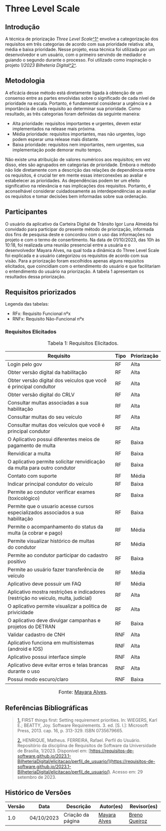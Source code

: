 # Three Level Scale

## Introdução

A técnica de priorização _Three Level Scale_<a id="FTF1" href="#FTF1Ref">^1^</a> envolve a categorização dos requisitos em três categorias de acordo com sua prioridade 
relativa: alta, média e baixa prioridade. Nesse projeto, essa técnica foi utilizada por um desenvolvedor e um usuário, com o primeiro servindo de mediador e guiando o 
segundo durante o processo. Foi utilizado como inspiração o projeto _1/2023 Bilheteria Digital_<a id="FTF2" href="#FTF2Ref">^2^</a>.

## Metodologia

A eficácia desse método está diretamente ligada à obtenção de um consenso entre as partes envolvidas sobre o significado de cada nível de prioridade na escala. 
Portanto, é fundamental considerar a urgência e a importância de cada requisito ao determinar sua prioridade. Como resultado, as três categorias foram definidas da seguinte maneira:

* Alta prioridade: requisitos importantes e urgentes, devem estar implementados na release mais próxima.
* Média prioridade: requisitos importantes, mas não urgentes, logo podem esperar uma release mais distante.
* Baixa prioridade: requisitos nem importantes, nem urgentes, sua implementação pode demorar muito tempo.

Não existe uma atribuição de valores numéricos aos requisitos; em vez disso, eles são agrupados em categorias de prioridade. 
Embora o método não lide diretamente com a descrição das relações de dependência entre os requisitos, é crucial ter em mente essas interconexões ao avaliar e estabelecer as prioridades. 
As dependências podem ter um efeito significativo na relevância e nas implicações dos requisitos. 
Portanto, é aconselhável considerar cuidadosamente as interdependências ao avaliar os requisitos e tomar decisões bem informadas sobre sua ordenação.

## Participantes
O usuário da aplicativo da Carteira Digital de Trânsito Igor Luna Almeida foi convidado para participar do presente método de priorização, informada dos fins de pesquisa deste e concordou com o uso das informações no projeto e com o termo de consertimento. Na data de 01/10/2023, das 10h às 10:18, foi realizada uma reunião presencial entre a usuária e o desenvolvedor Mayara Alves, 
na qual toda a dinâmica do Three Level Scale foi explicada e a usuário categorizou os requisitos de acordo com sua visão. Para a priorização foram escolhidos apenas alguns requisitos elicitados, que coincidiam com o entendimento do usuário e que facilitariam o entendimento do usuário na priorização. A tabela 1 apresentam os resultados dessa priorização.

## Requisitos priorizados

Legenda das tabelas: 

* RFx: Requisito Funcional nºx
* RNFx: Requisito Não-Funcional nºx

### Requisitos Elicitados 

<font size="3"><p style="text-align: center">Tabela 1: Requisitos Elicitados.</p></font>

<center>


|Requisito| Tipo | Priorização 
|----|-----|-----|
|Login pelo gov  		|RF | Alta 
|Obter versão digital da habilitação 						|RF | Alta
|Obter versão digital dos veiculos que você é principal condultor 		|RF | Alta
|Obter versão digital do CRLV												            |RF | Alta
|Consultar multas associadas a sua habilitação					                        |RF | Alta
|Consultar multas do seu veículo								                        |RF | Alta
|Consultar multas dos veículos que você é principal condutor	                        |RF | Alta
|O Aplicativo possui diferentes meios de pagamento de multa		                        |RF | Baixa
|Renvidicar a multa																		|RF | Baixa
|O aplicativo permite solicitar renvidicação da multa para outro condutor				|RF | Baixa
|Contato com suporte																	|RF | Média
|Indicar principal condutor do veículo 													|RF | Baixa
|Permite ao condutor verificar exames (toxicológico) 									|RF | Baixa
|Permite que o usuario acesse cursos especializados associados a sua habilitação 	    |RF | Baixa
|Permite o acompanhamento do status da multa (a cobrar e pago)						    |RF | Média
|Permite visualizar histórico de multas do condutor									    |RF | Média
|Permite ao condutor participar do cadastro positivo 							        |RF | Baixa
|Permite ao usuário fazer transferência de veículo							            |RF | Média
|Aplicativo deve possuir um FAQ 														|RF | Média
|Aplicativo mostra restrições e indicadores (restrição no veiculo, multa, judicial) 	|RF | Alta
|O aplicativo permite visualizar a politica de privicidade								|RF | Alta
|O aplicativo deve divulgar campanhas e projetos do DETRAN								|RF | Baixa
|Validar cadastro de CNH																|RNF | Alta
|Aplicativo funciona em multisistemas (android e IOS) 									|RNF | Alta
|Aplicativo possui interface simple 													|RNF | Alta
|Aplicativo deve evitar erros e telas brancas durante o uso 							|RNF | Alta
|Possui modo escuro/claro																|RNF | Baixa
</center>


<font size="3"><p style="text-align: center">Fonte: [Mayara Alves](https://github.com/Mayara-tech).</p></font>

## Referências Bibliográficas

> <a id="FTF1Ref" href="#FTF1">1.</a> FIRST things first: Setting requirement priorities. In: WIEGERS, Karl E.; BEATTY, Joy. Software Requirements. 3. ed. [S. l.]: Microsoft Press, 2013. cap. 16, p. 313-329. ISBN 0735679665.
> 
> <a id="FTF2Ref" href="#FTF2">2.</a> HENRIQUE, Matheus. FERREIRA, Rafael. Perfil do Usuário. Repositório da disciplina de Requisitos de Software da Universidade de Brasília, 1/2023. Disponível em: [https://requisitos-de-software.github.io/2023.1-BilheteriaDigital/elicitacao/perfil_de_usuario/](https://requisitos-de-software.github.io/2023.1-BilheteriaDigital/elicitacao/perfil_de_usuario/). Acesso em: 29 setembro de 2023.


## Histórico de Versões

| Versão  | Data | Descrição | Autor(es) | Revisor(es) |
| ---------- | -----  | ------ | ---------- | ---------- |
| 1.0 | 04/10/2023 | Criação da página | [Mayara Alves](https://github.com/Mayara-tech) | [Breno Queiroz](https://github.com/brenob6) |

 
